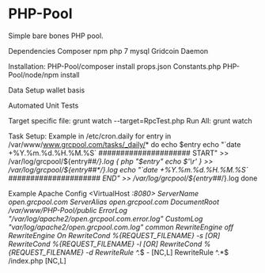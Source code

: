 # PHP-Pool
Simple bare bones PHP pool.

Dependencies
	Composer
	npm
	php 7
	mysql
	Gridcoin Daemon

Installation:
	PHP-Pool/composer install
	props.json
	Constants.php
	PHP-Pool/node/npm install

Data Setup
	wallet basis
	



Automated Unit Tests

Target specific file: grunt watch --target=RpcTest.php
Run All: grunt watch


Task Setup:
	Example in /etc/cron.daily
	for entry in /var/www/www.grcpool.com/tasks/_daily/*
	do
	        echo $entry
	        echo "`date +%Y.%m.%d.%H.%M.%S` ##################### START" >> /var/log/grcpool/${entry##*/}.log
	        {
	                php "$entry"
	                echo $'\r'
	        } >> /var/log/grcpool/${entry##*/}.log
	        echo "`date +%Y.%m.%d.%H.%M.%S` ##################### END" >> /var/log/grcpool/${entry##*/}.log
	done

	
Example Apache Config
	<VirtualHost *:8080>
	    ServerName open.grcpool.com
	    ServerAlias open.grcpool.com
	    DocumentRoot /var/www/PHP-Pool/public
	    ErrorLog "/var/log/apache2/open.grcpool.com.error.log"
	    CustomLog "var/log/apache2/open.grcpool.com.log" common
	    RewriteEngine off
	    <Location />
	        RewriteEngine On
	        RewriteCond %{REQUEST_FILENAME} -s [OR]
	        RewriteCond %{REQUEST_FILENAME} -l [OR]
	        RewriteCond %{REQUEST_FILENAME} -d
	        RewriteRule ^.*$ - [NC,L]
	        RewriteRule ^.*$ /index.php [NC,L]
	    </Location>
	</VirtualHost>
